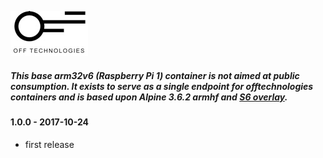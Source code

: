 [offtechurl]: https://offtechnologies.gthub.io


[![offtechnologies](https://raw.githubusercontent.com/offtechnologies/offtechnologies.github.io/master/logo.png)][offtechurl]

##### This base arm32v6 (Raspberry Pi 1) container is not aimed at public consumption. It exists to serve as a single endpoint for offtechnologies containers and is based upon Alpine 3.6.2 armhf and [S6 overlay](https://github.com/just-containers/s6-overlay).

#### 1.0.0 - 2017-10-24
* first release
